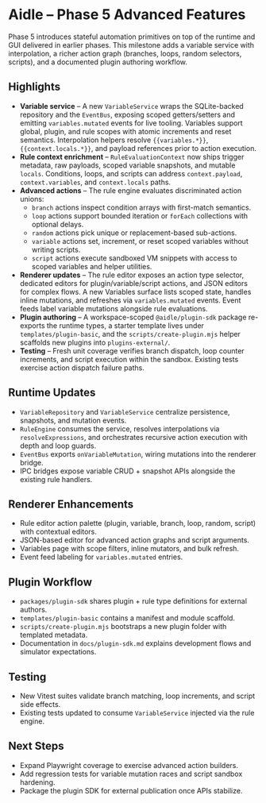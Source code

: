 # Aidle – Phase 5 Advanced Features

Phase 5 introduces stateful automation primitives on top of the runtime and GUI delivered in earlier phases. This milestone adds a variable service with interpolation, a richer action graph (branches, loops, random selectors, scripts), and a documented plugin authoring workflow.

## Highlights

- **Variable service** – A new `VariableService` wraps the SQLite-backed repository and the `EventBus`, exposing scoped getters/setters and emitting `variables.mutated` events for live tooling. Variables support global, plugin, and rule scopes with atomic increments and reset semantics. Interpolation helpers resolve `{{variables.*}}`, `{{context.locals.*}}`, and payload references prior to action execution.
- **Rule context enrichment** – `RuleEvaluationContext` now ships trigger metadata, raw payloads, scoped variable snapshots, and mutable `locals`. Conditions, loops, and scripts can address `context.payload`, `context.variables`, and `context.locals` paths.
- **Advanced actions** – The rule engine evaluates discriminated action unions:
  - `branch` actions inspect condition arrays with first-match semantics.
  - `loop` actions support bounded iteration or `forEach` collections with optional delays.
  - `random` actions pick unique or replacement-based sub-actions.
  - `variable` actions set, increment, or reset scoped variables without writing scripts.
  - `script` actions execute sandboxed VM snippets with access to scoped variables and helper utilities.
- **Renderer updates** – The rule editor exposes an action type selector, dedicated editors for plugin/variable/script actions, and JSON editors for complex flows. A new Variables surface lists scoped state, handles inline mutations, and refreshes via `variables.mutated` events. Event feeds label variable mutations alongside rule evaluations.
- **Plugin authoring** – A workspace-scoped `@aidle/plugin-sdk` package re-exports the runtime types, a starter template lives under `templates/plugin-basic`, and the `scripts/create-plugin.mjs` helper scaffolds new plugins into `plugins-external/`.
- **Testing** – Fresh unit coverage verifies branch dispatch, loop counter increments, and script execution within the sandbox. Existing tests exercise action dispatch failure paths.

## Runtime Updates

- `VariableRepository` and `VariableService` centralize persistence, snapshots, and mutation events.
- `RuleEngine` consumes the service, resolves interpolations via `resolveExpressions`, and orchestrates recursive action execution with depth and loop guards.
- `EventBus` exports `onVariableMutation`, wiring mutations into the renderer bridge.
- IPC bridges expose variable CRUD + snapshot APIs alongside the existing rule handlers.

## Renderer Enhancements

- Rule editor action palette (plugin, variable, branch, loop, random, script) with contextual editors.
- JSON-based editor for advanced action graphs and script arguments.
- Variables page with scope filters, inline mutators, and bulk refresh.
- Event feed labeling for `variables.mutated` entries.

## Plugin Workflow

- `packages/plugin-sdk` shares plugin + rule type definitions for external authors.
- `templates/plugin-basic` contains a manifest and module scaffold.
- `scripts/create-plugin.mjs` bootstraps a new plugin folder with templated metadata.
- Documentation in `docs/plugin-sdk.md` explains development flows and simulator expectations.

## Testing

- New Vitest suites validate branch matching, loop increments, and script side effects.
- Existing tests updated to consume `VariableService` injected via the rule engine.

## Next Steps

- Expand Playwright coverage to exercise advanced action builders.
- Add regression tests for variable mutation races and script sandbox hardening.
- Package the plugin SDK for external publication once APIs stabilize.
